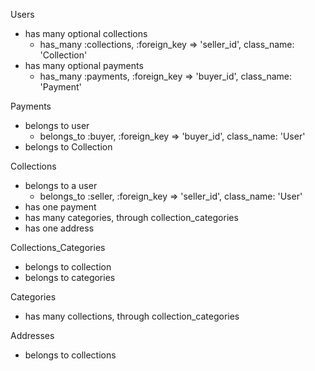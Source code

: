 Users

- has many optional collections
  - has_many :collections, :foreign_key => 'seller_id', class_name: 'Collection'
- has many optional payments
  - has_many :payments, :foreign_key => 'buyer_id', class_name: 'Payment'

Payments

- belongs to user
  - belongs_to :buyer, :foreign_key => 'buyer_id', class_name: 'User'
- belongs to Collection

Collections

- belongs to a user
  - belongs_to :seller, :foreign_key => 'seller_id', class_name: 'User'
- has one payment
- has many categories, through collection_categories
- has one address

Collections_Categories

- belongs to collection
- belongs to categories

Categories

- has many collections, through collection_categories

Addresses

- belongs to collections
